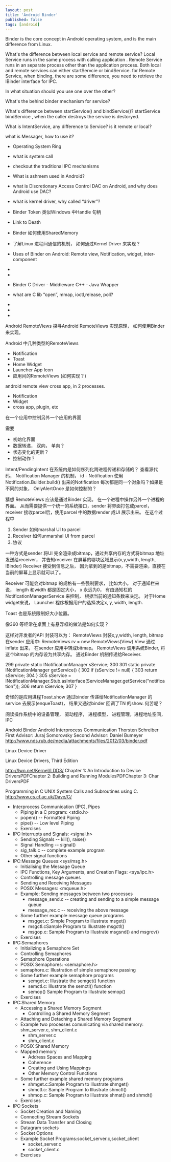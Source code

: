 ```yaml
---
layout: post
title: 'Android Binder'
published: false
tags: [android]
---
```


Binder is the core concept in Android operating system, and is the main difference from Linux.

What's the difference between local service and remote service?
Local Service runs in the same process with calling application .
Remote Service runs in an separate process other than the application process.
Both local and remote services can either startServcie or bindService.
for Remote Service, when binding, there are some difference, you need to retrieve the IBinder interface for IPC.

In what situation should you use one over the other?

What's the behind binder mechanism for service?

What's difference between startService() and bindService()?
startService
bindService , when the caller destroys the service is destoryed.

What is IntentService, any difference to Service? is it remote or local?

what is Messager, how to use it?

- Operating System Ring
- what is system call
- checkout the traditional IPC mechanisms
- What is ashmem used in Android?
- what is Discretionary Access Control DAC on Android, and why does Android use DAC?
- what is kernel driver, why called “driver”?
- Binder Token 类似Windows 中Handle 句柄
- Link to Death
- Binder 如何使用SharedMemory
- 了解Linux 进程间通信的机制， 如何通过Kernel Driver 来实现？
- Uses of Binder on Android: Remote view, Notification, widget, inter-component
-

-

- Binder C Driver - Middleware C++ - Java Wrapper
- what are C lib “open”, mmap, ioctl,release, poll?
-

-

-

Android RemoteViews
探寻Android RemoteViews 实现原理， 如何使用Binder 来实现。

Android 中几种类型的RemoteViews

- Notification
- Toast
- Home Widget
- Launcher App Icon
- 应用间的RemoteViews (如何实现？)

android remote view
cross app, in 2 processes.

- Notification
- Widget
- cross app, plugin, etc

在一个应用中控制另外一个应用的界面

需要

- 初始化界面
- 数据转递， 双向， 单向？
- 状态变化的更新？
- 控制动作？

Intent/PendingIntent 在系统内是如何序列化跨进程传递和存储的？ 查看源代码，
Notification Manager 的机制， id - Notification
使用Notification.Builder.build() 出来的Notification 每次都是同一个对象吗？如果是不同的对象， OnlyAlertOnce 是如何控制的？

猜想
RemoteViews 应该是通过Binder 实现。 在一个进程中操作另外一个进程的界面。 从而需要提供一个统一的系统接口，sender 将界面打包成parcel， receiver 接收parcel后，使用parcel 中的数据render 成UI 展示出来。
在这个过程中

1. Sender 如何marshal UI to parcel
2. Receiver 如何unmarshal UI from parcel
3. 协议

一种方式是sender 将UI 完全渲染成bitmap，通过共享内存的方式将bitmap 地址发送给receiver， 并告知receiver 在屏幕的哪块区域显示(x,y,width, length, IBinder)
Receiver 接受到信息之后， 因为拿到的是bitmap，不需要渲染，直接在当前的屏幕上显示就可以了。

Receiver 可能会对bitmap 的规格有一些强制要求， 比如大小。 对于通知栏来说， length 和width 都是固定大小， x 永远为0， 有由通知栏的NotificationManagerService 来控制， 根据当前的通知条数来决定。
对于Home widget来说， Launcher 程序根据用户的选择决定x, y, width, length.

Toast 也是系统限制好大小位置。

像360 等经常在桌面上有悬浮框的做法是如何实现？

这样对开发者的API 封装可以为：
RemoteViews 封装x,y,width, length, bitmap
在sender 应用中: RemoteViews rv = new RemoteViews(View) View 通过inflate 出来， 在sender 应用中转成bitmap。
RemoteViews 调用系统Binder, 将这个bitmap 的内存设为共享内存。 通过Binder 机制传递给Receiver.

299 private static INotificationManager sService;
300
301 static private INotificationManager getService() {
302 if (sService != null) {
303 return sService;
304 }
305 sService = INotificationManager.Stub.asInterface(ServiceManager.getService("notification"));
306 return sService;
307 }

奇怪的是应用进程Toast.show 通过binder 传递给NotificationManager 的service 去展示(enqueToast)， 结果又通过binder 回调了TN 的show.
何苦呢？

阅读操作系统中的设备管理， 驱动程序， 进程模型， 进程管理，进程地址空间， IPC

Android Binder
Android Interprocess Communication
Thorsten Schreiber
First Advisor: Juraj Somorovsky
Second Advisor: Daniel Bumeyer
http://www.nds.rub.de/media/attachments/files/2012/03/binder.pdf

Linux Device Driver

Linux Device Drivers, Third Edition

http://lwn.net/Kernel/LDD3/
Chapter 1: An Introduction to Device DriversPDFChapter 2: Building and Running ModulesPDFChapter 3: Char DriversPDF

Programming in C
UNIX System Calls and Subroutines using C.
http://www.cs.cf.ac.uk/Dave/C/

- Interprocess Communication (IPC), Pipes
  - Piping in a C program: <stdio.h>
  - popen() -- Formatted Piping
  - pipe() -- Low level Piping
  - Exercises
- IPC:Interrupts and Signals: <signal.h>
  - Sending Signals -- kill(), raise()
  - Signal Handling -- signal()
  - sig_talk.c -- complete example program
  - Other signal functions
- IPC:Message Queues:<sys/msg.h>
  - Initialising the Message Queue
  - IPC Functions, Key Arguments, and Creation Flags: <sys/ipc.h>
  - Controlling message queues
  - Sending and Receiving Messages
  - POSIX Messages: <mqueue.h>
  - Example: Sending messages between two processes
    - message_send.c -- creating and sending to a simple message queue
    - message_rec.c -- receiving the above message
  - Some further example message queue programs
    - msgget.c: Simple Program to illustrate msget()
    - msgctl.cSample Program to Illustrate msgctl()
    - msgop.c: Sample Program to Illustrate msgsnd() and msgrcv()
  - Exercises
- IPC:Semaphores
  - Initializing a Semaphore Set
  - Controlling Semaphores
  - Semaphore Operations
  - POSIX Semaphores: <semaphore.h>
  - semaphore.c: Illustration of simple semaphore passing
  - Some further example semaphore programs
    - semget.c: Illustrate the semget() function
    - semctl.c: Illustrate the semctl() function
    - semop() Sample Program to Illustrate semop()
  - Exercises
- IPC:Shared Memory
  - Accessing a Shared Memory Segment
    - Controlling a Shared Memory Segment
  - Attaching and Detaching a Shared Memory Segment
  - Example two processes comunicating via shared memory: shm_server.c, shm_client.c
    - shm_server.c
    - shm_client.c
  - POSIX Shared Memory
  - Mapped memory
    - Address Spaces and Mapping
    - Coherence
    - Creating and Using Mappings
    - Other Memory Control Functions
  - Some further example shared memory programs
    - shmget.c:Sample Program to Illustrate shmget()
    - shmctl.c: Sample Program to Illustrate shmctl()
    - shmop.c: Sample Program to Illustrate shmat() and shmdt()
  - Exercises
- IPC:Sockets
  - Socket Creation and Naming
  - Connecting Stream Sockets
  - Stream Data Transfer and Closing
  - Datagram sockets
  - Socket Options
  - Example Socket Programs:socket_server.c,socket_client
    - socket_server.c
    - socket_client.c
  - Exercises
